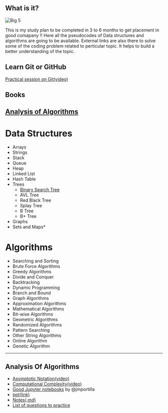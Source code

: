 ## What is it?
![Big 5](https://github.com/perceptron00/DSA-PseudoCodes/blob/master/Images/Big5.jpg)

This is my study plan to be completed in 3 to 6 months to get placement in good comapany !!
Here all the pseudocodes of Data structures and algorithms are going to be available. External links are also there to solve some of the coding problem related to perticular topic. It helps to build a better understanding of the topic.



## Learn Git or GitHub
[Practical session on Git(video)](https://www.youtube.com/watch?v=MJUJ4wbFm_A)

## Books

## [Analysis of Algorithms]()

# Data Structures
- Arrays
- Strings
- Stack
- Queue
- Heap
- Linked List
- Hash Table
- Trees
  - [Binary Search Tree](https://github.com/perceptron00/DSA-PseudoCodes/blob/master/PseudoCodes/BST.md)
  - AVL Tree 
  - Red Black Tree
  - Splay Tree
  - B Tree
  - B+ Tree
- Graphs
- Sets and Maps*

# Algorithms
- Searching and Sorting
- Brute Force Algorithms
- Greedy Algorithms
- Divide and Conquer
- Backtracking
- Dynamic Programming
- Branch and Bound
- Graph Algorithms
- Approximation Algorithms
- Mathematical Algorithms
- Bit-wise Algorithms
- Geometric Algorithms
- Randomized Algorithms
- Pattern Searching
- Other String Algorithms
- Online Algorithm
- Genetic Algorithm

---------------------------------------------------------------------
## Analysis Of Algorithms
 - [Asymptotic Notation(video)](https://www.youtube.com/watch?v=iOq5kSKqeR4&t=10s)
 - [Computational Complexity(video)](https://www.youtube.com/watch?v=IM9sHGlYV5A&list=PL6nL4szcweJinUXs7Lq9M_cPNK27Uo7xT&index=2)
 - [Good Jupyter notebooks](http://nbviewer.jupyter.org/github/jmportilla/Python-for-Algorithms--Data-Structures--and-Interviews/tree/master/Algorithm%20Analysis%20and%20Big%20O/) by @jmportilla
 - [ppt(link)](https://docs.google.com/viewer?a=v&pid=sites&srcid=dGhhcGFyLmVkdXxkYXRhLXN0cnVjdHVyZXMtYWxnb3JpdGhtc3xneDo2ZDgxMDgwZmZmYzZlNWU)
 - [Notes(.md)](https://github.com/perceptron00/DSA-PseudoCodes/blob/master/Notes/AlgorithmAnalysis.md#time-space-tradeoff)
 - [List of questions to practice](https://github.com/perceptron00/Data-Structure-and-Algorithms-Learning-Path/blob/master/PracticeProblems/Analysis%20Of%20Algorithms.md)
